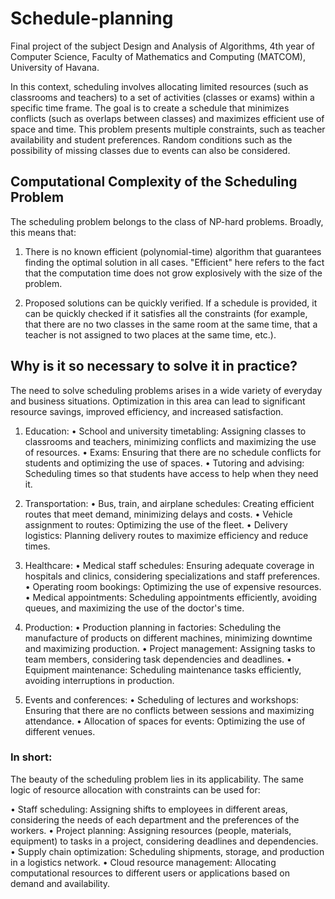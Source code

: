 # Schedule-planning
Final project of the subject Design and Analysis of Algorithms, 4th year of Computer Science, Faculty of Mathematics and Computing (MATCOM), University of Havana.

In this context, scheduling involves allocating limited resources (such as classrooms and teachers) to a set of activities (classes or exams) within a specific time frame. The goal is to create a schedule that minimizes conflicts (such as overlaps between classes) and maximizes efficient use of space and time. This problem presents multiple constraints, such as teacher availability and student preferences. Random conditions such as the possibility of missing classes due to events can also be considered.

## Computational Complexity of the Scheduling Problem
The scheduling problem belongs to the class of NP-hard problems. Broadly, this means that:
1. There is no known efficient (polynomial-time) algorithm that guarantees finding the optimal solution in all cases. "Efficient" here refers to the fact that the computation time does not grow explosively with the size of the problem.

2. Proposed solutions can be quickly verified. If a schedule is provided, it can be quickly checked if it satisfies all the constraints (for example, that there are no two classes in the same room at the same time, that a teacher is not assigned to two places at the same time, etc.).

## Why is it so necessary to solve it in practice?

The need to solve scheduling problems arises in a wide variety of everyday and business situations. Optimization in this area can lead to significant resource savings, improved efficiency, and increased satisfaction.

1. Education:
  •  School and university timetabling: Assigning classes to classrooms and teachers, minimizing conflicts and maximizing the use of resources.
  •  Exams: Ensuring that there are no schedule conflicts for students and optimizing the use of spaces.
  •  Tutoring and advising: Scheduling times so that students have access to help when they need it.

2. Transportation:
  •  Bus, train, and airplane schedules: Creating efficient routes that meet demand, minimizing delays and costs.
  •  Vehicle assignment to routes: Optimizing the use of the fleet.
  •  Delivery logistics: Planning delivery routes to maximize efficiency and reduce times.

3. Healthcare:
  •  Medical staff schedules: Ensuring adequate coverage in hospitals and clinics, considering specializations and staff preferences.
  •  Operating room bookings: Optimizing the use of expensive resources.
  •  Medical appointments: Scheduling appointments efficiently, avoiding queues, and maximizing the use of the doctor's time.

4. Production:
  •  Production planning in factories: Scheduling the manufacture of products on different machines, minimizing downtime and maximizing production.
  •  Project management: Assigning tasks to team members, considering task dependencies and deadlines.
  •  Equipment maintenance: Scheduling maintenance tasks efficiently, avoiding interruptions in production.

5. Events and conferences:
  •  Scheduling of lectures and workshops: Ensuring that there are no conflicts between sessions and maximizing attendance.
  •  Allocation of spaces for events: Optimizing the use of different venues.

### In short:

The beauty of the scheduling problem lies in its applicability. The same logic of resource allocation with constraints can be used for:

•  Staff scheduling: Assigning shifts to employees in different areas, considering the needs of each department and the preferences of the workers.
•  Project planning: Assigning resources (people, materials, equipment) to tasks in a project, considering deadlines and dependencies.
•  Supply chain optimization: Scheduling shipments, storage, and production in a logistics network.
•  Cloud resource management: Allocating computational resources to different users or applications based on demand and availability.